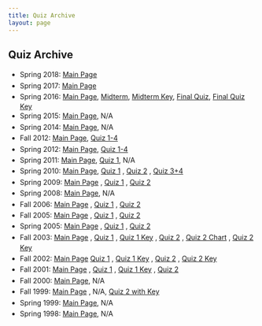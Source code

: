 ```yaml
---
title: Quiz Archive
layout: page
---
```


## Quiz Archive

<ul>
<li>
	<span style="line-height:1.6;background-color:transparent">Spring 2018: </span>
	<a href="http://cbb752b18.gersteinlab.org/" target="_blank">Main Page</a>
</li>
<li>
	<span style="line-height:1.6;background-color:transparent">Spring 2017: </span>
	<a href="http://cbb752b17.gersteinlab.org/" target="_blank">Main Page</a>
</li>
<li>
	<span style="line-height:1.6;background-color:transparent">Spring 2016: </span>
	<a href="http://cbb752b16.gersteinlab.org/" target="_blank">Main Page</a>, <a href="http://archive.gersteinlab.org/docs/2016/03.23/2016_CBB752b_Midterm.pdf" target="_blank">Midterm</a>, <a href="http://archive.gersteinlab.org/docs/2016/03.23/2016_CBB752b_Midterm_AnswerKey.pdf" target="_blank">Midterm Key</a>, <a href="http://archive.gersteinlab.org/docs/2016/04.29/2016_CBB752b_FinalQuiz.pdf" target="_blank">Final Quiz</a>, <a href="http://archive.gersteinlab.org/docs/2016/04.29/2016_CBB752b_FinalQuiz_AnswerKey.pdf" target="_blank">Final Quiz Key</a></li>
<li style="line-height:20.8px">
	<span style="line-height:1.6;background-color:transparent">Spring 2015: </span>
	<a href="http://cbb752b15.gersteinlab.org/" style="line-height:1.6;background-color:transparent" target="_blank">Main Page</a>, 
	<span style="line-height:1.6;background-color:transparent">N/A</span>
	</li>
<li style="line-height:20.8px">
	<span style="line-height:1.6;background-color:transparent">Spring 2014: </span>
	<a href="http://info.gersteinlab.org/Cbb752b14" style="line-height:1.6;background-color:transparent" target="_blank">Main Page</a>, 
	<span style="line-height:1.6;background-color:transparent">N/A</span>
	</li>
<li style="line-height:20.8px">
	<span style="line-height:1.6;background-color:transparent">Fall 2012: </span>
	<a href="http://info.gersteinlab.org/Cbb752a12" style="line-height:1.6;background-color:transparent" target="_blank">Main Page</a>, <a href="http://archive.gersteinlab.org/cbb752a/cbb752a12_quizzes_anskeys.zip" style="line-height:1.6;background-color:transparent">Quiz 1-4</a></li>
<li style="line-height:20.8px">
	<span style="line-height:1.6;background-color:transparent">Spring 2012: </span>
	<a href="http://info.gersteinlab.org/Cbb752b12" style="line-height:1.6;background-color:transparent" target="_blank">Main Page</a>, <a href="http://archive.gersteinlab.org/cbb752a/b12quizzes.zip" style="line-height:1.6;background-color:transparent">Quiz 1-4</a></li>
<li style="line-height:20.8px">
	<span style="line-height:1.6;background-color:transparent">Spring 2011: </span>
	<a href="http://info.gersteinlab.org/Cbb752b11" style="line-height:1.6;background-color:transparent" target="_blank">Main Page</a>,
	<span style="line-height:1.6;background-color:transparent"> </span>
	<a href="http://archive.gersteinlab.org/docs/2016/03.09/2011_JR_Quiz.docx" style="line-height:1.6;background-color:transparent" target="_blank">Quiz 1</a>, N/A</li>
<li style="line-height:20.8px">
	<span style="line-height:1.6;background-color:transparent">Spring 2010: </span>
	<a href="http://www.gersteinlab.org/courses/452/10-spring/" style="line-height:1.6;background-color:transparent" target="_blank">Main Page</a>, <a href="http://archive.gersteinlab.org/docs/2016/03.09/2010_CBB752_quiz1.pdf" style="line-height:1.6;background-color:transparent">Quiz 1</a>
	<span style="line-height:1.6;background-color:transparent">, </span>
	<a href="http://archive.gersteinlab.org/docs/2016/03.09/2010_CBB752_quiz2.doc" style="line-height:1.6;background-color:transparent">Quiz 2</a>
	<span style="line-height:1.6;background-color:transparent">, </span>
	<a href="http://archive.gersteinlab.org/docs/2016/03.09/2010_CBB752_quiz3-4.pdf" style="line-height:1.6;background-color:transparent">Quiz 3+4</a></li>
<li style="line-height:20.8px">
	<span style="line-height:1.6;background-color:transparent">Spring 2009: </span>
	<a href="http://www.gersteinlab.org/courses/452/09-spring/" style="line-height:1.6;background-color:transparent">Main Page</a>
	<span style="line-height:1.6;background-color:transparent">, </span>
	<a href="http://archive.gersteinlab.org/docs/2016/03.09/2009_CBB752_quiz1.pdf" style="line-height:1.6;background-color:transparent">Quiz 1</a>
	<span style="line-height:1.6;background-color:transparent">, </span>
	<a href="http://archive.gersteinlab.org/docs/2016/03.09/2009_CBB752_quiz2.pdf" style="line-height:1.6;background-color:transparent">Quiz 2</a></li>
<li style="line-height:20.8px">
	<span style="line-height:1.6;background-color:transparent">Spring 2008: </span>
	<a href="http://www.gersteinlab.org/courses/452/08-spring/" style="line-height:1.6;background-color:transparent">Main Page</a>, N/A</li>
<li style="line-height:20.8px">
	<span style="line-height:1.6;background-color:transparent">Fall 2006: </span>
	<a href="http://www.gersteinlab.org/courses/452/06-fall/" style="line-height:1.6;background-color:transparent">Main Page</a>
	<span style="line-height:1.6;background-color:transparent">, </span>
	<a href="http://archive.gersteinlab.org/docs/2016/03.09/2006_quiz-1.v0.1.doc" style="line-height:1.6;background-color:transparent">Quiz 1</a>
	<span style="line-height:1.6;background-color:transparent">, </span>
	<a href="http://archive.gersteinlab.org/docs/2016/03.09/2006_quiz-2.doc" style="line-height:1.6;background-color:transparent">Quiz 2</a></li>
<li style="line-height:20.8px">
	<span style="line-height:1.6;background-color:transparent">Fall 2005: </span>
	<a href="http://www.gersteinlab.org/courses/452/05-fall/" style="line-height:1.6;background-color:transparent">Main Page</a>
	<span style="line-height:1.6;background-color:transparent">, </span>
	<a href="http://www.gersteinlab.org/courses/452/08-spring/bioinfo_quiz/2005_fall-quiz-1.doc" style="line-height:1.6;background-color:transparent">Quiz 1</a>
	<span style="line-height:1.6;background-color:transparent">, </span>
	<a href="http://www.gersteinlab.org/courses/452/08-spring/bioinfo_quiz/2005_fall-quiz-2.doc" style="line-height:1.6;background-color:transparent">Quiz 2</a></li>
<li style="line-height:20.8px">
	<span style="line-height:1.6;background-color:transparent">Spring 2005: </span>
	<a href="http://www.gersteinlab.org/courses/452/05-spr/" style="line-height:1.6;background-color:transparent">Main Page</a>
	<span style="line-height:1.6;background-color:transparent">, </span>
	<a href="http://www.gersteinlab.org/courses/452/08-spring/bioinfo_quiz/2005_spring-quiz-1.doc" style="line-height:1.6;background-color:transparent">Quiz 1</a>
	<span style="line-height:1.6;background-color:transparent">, </span>
	<a href="http://www.gersteinlab.org/courses/452/08-spring/bioinfo_quiz/2005_spring-quiz-2.doc" style="line-height:1.6;background-color:transparent">Quiz 2</a></li>
<li style="line-height:20.8px">
	<span style="line-height:1.6;background-color:transparent">Fall 2003: </span>
	<a href="http://bioinfo.mbb.yale.edu/mbb452a/2003/" style="line-height:1.6;background-color:transparent">Main Page</a>
	<span style="line-height:1.6;background-color:transparent">, </span>
	<a href="http://www.gersteinlab.org/courses/452/08-spring/bioinfo_quiz/2003_fall-quiz-1.doc" style="line-height:1.6;background-color:transparent">Quiz 1</a>
	<span style="line-height:1.6;background-color:transparent">, </span>
	<a href="http://www.gersteinlab.org/courses/452/08-spring/bioinfo_quiz/2003_fall-quiz-1.key.doc" style="line-height:1.6;background-color:transparent">Quiz 1 Key</a>
	<span style="line-height:1.6;background-color:transparent">, </span>
	<a href="http://www.gersteinlab.org/courses/452/08-spring/bioinfo_quiz/2003_fall-quiz-2.doc" style="line-height:1.6;background-color:transparent">Quiz 2</a>
	<span style="line-height:1.6;background-color:transparent">, </span>
	<a href="http://www.gersteinlab.org/courses/452/08-spring/bioinfo_quiz/2003_fall-quiz-2.chart.pdf" style="line-height:1.6;background-color:transparent">Quiz 2 Chart</a>
	<span style="line-height:1.6;background-color:transparent">, </span>
	<a href="http://www.gersteinlab.org/courses/452/08-spring/bioinfo_quiz/2003_fall-quiz-2.key.doc" style="line-height:1.6;background-color:transparent">Quiz 2 Key</a></li>
<li style="line-height:20.8px">
	<span style="line-height:1.6;background-color:transparent">Fall 2002: </span>
	<a href="http://bioinfo.mbb.yale.edu/mbb452a/2002/" style="line-height:1.6;background-color:transparent">Main Page</a>
	<span style="line-height:1.6;background-color:transparent"> </span>
	<a href="http://www.gersteinlab.org/courses/452/08-spring/bioinfo_quiz/2002_fall-quiz-1.doc" style="line-height:1.6;background-color:transparent">Quiz 1</a>
	<span style="line-height:1.6;background-color:transparent">, </span>
	<a href="http://www.gersteinlab.org/courses/452/08-spring/bioinfo_quiz/2002_fall-quiz-1.key.tif" style="line-height:1.6;background-color:transparent">Quiz 1 Key</a>
	<span style="line-height:1.6;background-color:transparent">, </span>
	<a href="http://www.gersteinlab.org/courses/452/08-spring/bioinfo_quiz/2002_fall-quiz-2.doc" style="line-height:1.6;background-color:transparent">Quiz 2</a>
	<span style="line-height:1.6;background-color:transparent">, </span>
	<a href="http://www.gersteinlab.org/courses/452/08-spring/bioinfo_quiz/2002_fall-quiz-2.key.tif" style="line-height:1.6;background-color:transparent">Quiz 2 Key</a></li>
<li style="line-height:20.8px">
	<span style="line-height:1.6;background-color:transparent">Fall 2001: </span>
	<a href="http://bioinfo.mbb.yale.edu/mbb452a/2001/" style="line-height:1.6;background-color:transparent">Main Page</a>
	<span style="line-height:1.6;background-color:transparent">, </span>
	<a href="http://www.gersteinlab.org/courses/452/08-spring/bioinfo_quiz/2001_fall-quiz-1.doc" style="line-height:1.6;background-color:transparent">Quiz 1</a>
	<span style="line-height:1.6;background-color:transparent">, </span>
	<a href="http://www.gersteinlab.org/courses/452/08-spring/bioinfo_quiz/2001_fall-quiz-1.key.doc" style="line-height:1.6;background-color:transparent">Quiz 1 Key</a>
	<span style="line-height:1.6;background-color:transparent">, </span>
	<a href="http://www.gersteinlab.org/courses/452/08-spring/bioinfo_quiz/2001_fall-quiz-2.doc" style="line-height:1.6;background-color:transparent">Quiz 2</a></li>
<li style="line-height:20.8px">
	<span style="line-height:1.6;background-color:transparent">Fall 2000: </span>
	<a href="http://bioinfo.mbb.yale.edu/mbb452a/2000/" style="line-height:1.6;background-color:transparent">Main Page</a>, N/A</li>
<li style="line-height:20.8px">
	<span style="line-height:1.6;background-color:transparent">Fall 1999: </span>
	<a href="http://bioinfo.mbb.yale.edu/mbb452a/index-1999.html" style="line-height:1.6;background-color:transparent">Main Page</a>
	<span style="line-height:1.6;background-color:transparent">, N/A, </span>
	<a href="http://www.gersteinlab.org/courses/452/08-spring/bioinfo_quiz/1999_fall-quiz-2.with.key.doc" style="line-height:1.6;background-color:transparent">Quiz 2 with Key</a></li>
<li style="line-height:20.8px">
	<span style="line-height:1.6;background-color:transparent">Spring 1999: </span>
	<a href="http://bioinfo.mbb.yale.edu/mbb447b-99/" style="line-height:1.6;background-color:transparent">Main Page</a>, N/A</li>
<li style="line-height:20.8px">
	<span style="line-height:1.6;background-color:transparent">Spring 1998: </span>
	<a href="http://bioinfo.mbb.yale.edu/course/" style="line-height:1.6;background-color:transparent">Main Page</a>, N/A</li>
</ul>
